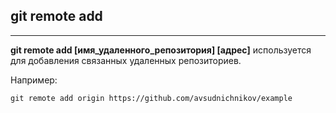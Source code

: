 ## git remote add
---

**git remote add [имя_удаленного_репозитория] [адрес]** используется для добавления связанных удаленных репозиториев.

Например:

```bash=
git remote add origin https://github.com/avsudnichnikov/example
```
